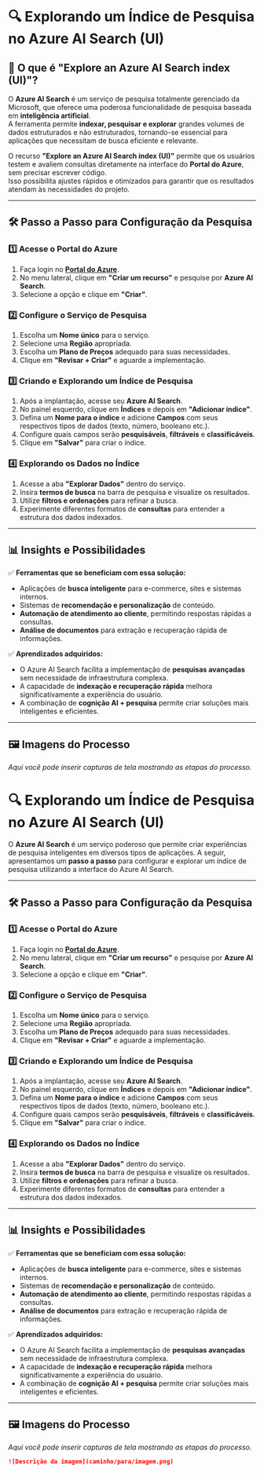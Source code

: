 # 🔍 Explorando um Índice de Pesquisa no Azure AI Search (UI)

## 🧠 O que é "Explore an Azure AI Search index (UI)"?  
O **Azure AI Search** é um serviço de pesquisa totalmente gerenciado da Microsoft, que oferece uma poderosa funcionalidade de pesquisa baseada em **inteligência artificial**.  
A ferramenta permite **indexar, pesquisar e explorar** grandes volumes de dados estruturados e não estruturados, tornando-se essencial para aplicações que necessitam de busca eficiente e relevante.  

O recurso **"Explore an Azure AI Search index (UI)"** permite que os usuários testem e avaliem consultas diretamente na interface do **Portal do Azure**, sem precisar escrever código.  
Isso possibilita ajustes rápidos e otimizados para garantir que os resultados atendam às necessidades do projeto.  

---

## 🛠️ Passo a Passo para Configuração da Pesquisa  

### 1️⃣ Acesse o Portal do Azure  
1. Faça login no **[Portal do Azure](https://portal.azure.com/)**.  
2. No menu lateral, clique em **"Criar um recurso"** e pesquise por **Azure AI Search**.  
3. Selecione a opção e clique em **"Criar"**.  

### 2️⃣ Configure o Serviço de Pesquisa  
1. Escolha um **Nome único** para o serviço.  
2. Selecione uma **Região** apropriada.  
3. Escolha um **Plano de Preços** adequado para suas necessidades.  
4. Clique em **"Revisar + Criar"** e aguarde a implementação.  

### 3️⃣ Criando e Explorando um Índice de Pesquisa  
1. Após a implantação, acesse seu **Azure AI Search**.  
2. No painel esquerdo, clique em **Índices** e depois em **"Adicionar índice"**.  
3. Defina um **Nome para o índice** e adicione **Campos** com seus respectivos tipos de dados (texto, número, booleano etc.).  
4. Configure quais campos serão **pesquisáveis**, **filtráveis** e **classificáveis**.  
5. Clique em **"Salvar"** para criar o índice.  

### 4️⃣ Explorando os Dados no Índice  
1. Acesse a aba **"Explorar Dados"** dentro do serviço.  
2. Insira **termos de busca** na barra de pesquisa e visualize os resultados.  
3. Utilize **filtros e ordenações** para refinar a busca.  
4. Experimente diferentes formatos de **consultas** para entender a estrutura dos dados indexados.  

---

## 📊 Insights e Possibilidades  

✅ **Ferramentas que se beneficiam com essa solução:**  
- Aplicações de **busca inteligente** para e-commerce, sites e sistemas internos.  
- Sistemas de **recomendação e personalização** de conteúdo.  
- **Automação de atendimento ao cliente**, permitindo respostas rápidas a consultas.  
- **Análise de documentos** para extração e recuperação rápida de informações.  

✅ **Aprendizados adquiridos:**  
- O Azure AI Search facilita a implementação de **pesquisas avançadas** sem necessidade de infraestrutura complexa.  
- A capacidade de **indexação e recuperação rápida** melhora significativamente a experiência do usuário.  
- A combinação de **cognição AI + pesquisa** permite criar soluções mais inteligentes e eficientes.  

---

## 🖼️ Imagens do Processo  
_Aqui você pode inserir capturas de tela mostrando as etapas do processo._  
# 🔍 Explorando um Índice de Pesquisa no Azure AI Search (UI)

O **Azure AI Search** é um serviço poderoso que permite criar experiências de pesquisa inteligentes em diversos tipos de aplicações. A seguir, apresentamos um **passo a passo** para configurar e explorar um índice de pesquisa utilizando a interface do Azure AI Search.

---

## 🛠️ Passo a Passo para Configuração da Pesquisa  

### 1️⃣ Acesse o Portal do Azure  
1. Faça login no **[Portal do Azure](https://portal.azure.com/)**.  
2. No menu lateral, clique em **"Criar um recurso"** e pesquise por **Azure AI Search**.  
3. Selecione a opção e clique em **"Criar"**.  

### 2️⃣ Configure o Serviço de Pesquisa  
1. Escolha um **Nome único** para o serviço.  
2. Selecione uma **Região** apropriada.  
3. Escolha um **Plano de Preços** adequado para suas necessidades.  
4. Clique em **"Revisar + Criar"** e aguarde a implementação.  

### 3️⃣ Criando e Explorando um Índice de Pesquisa  
1. Após a implantação, acesse seu **Azure AI Search**.  
2. No painel esquerdo, clique em **Índices** e depois em **"Adicionar índice"**.  
3. Defina um **Nome para o índice** e adicione **Campos** com seus respectivos tipos de dados (texto, número, booleano etc.).  
4. Configure quais campos serão **pesquisáveis**, **filtráveis** e **classificáveis**.  
5. Clique em **"Salvar"** para criar o índice.  

### 4️⃣ Explorando os Dados no Índice  
1. Acesse a aba **"Explorar Dados"** dentro do serviço.  
2. Insira **termos de busca** na barra de pesquisa e visualize os resultados.  
3. Utilize **filtros e ordenações** para refinar a busca.  
4. Experimente diferentes formatos de **consultas** para entender a estrutura dos dados indexados.  

---

## 📊 Insights e Possibilidades  

✅ **Ferramentas que se beneficiam com essa solução:**  
- Aplicações de **busca inteligente** para e-commerce, sites e sistemas internos.  
- Sistemas de **recomendação e personalização** de conteúdo.  
- **Automação de atendimento ao cliente**, permitindo respostas rápidas a consultas.  
- **Análise de documentos** para extração e recuperação rápida de informações.  

✅ **Aprendizados adquiridos:**  
- O Azure AI Search facilita a implementação de **pesquisas avançadas** sem necessidade de infraestrutura complexa.  
- A capacidade de **indexação e recuperação rápida** melhora significativamente a experiência do usuário.  
- A combinação de **cognição AI + pesquisa** permite criar soluções mais inteligentes e eficientes.  

---

## 🖼️ Imagens do Processo  
_Aqui você pode inserir capturas de tela mostrando as etapas do processo._  

```markdown
![Descrição da imagem](caminho/para/imagem.png)
